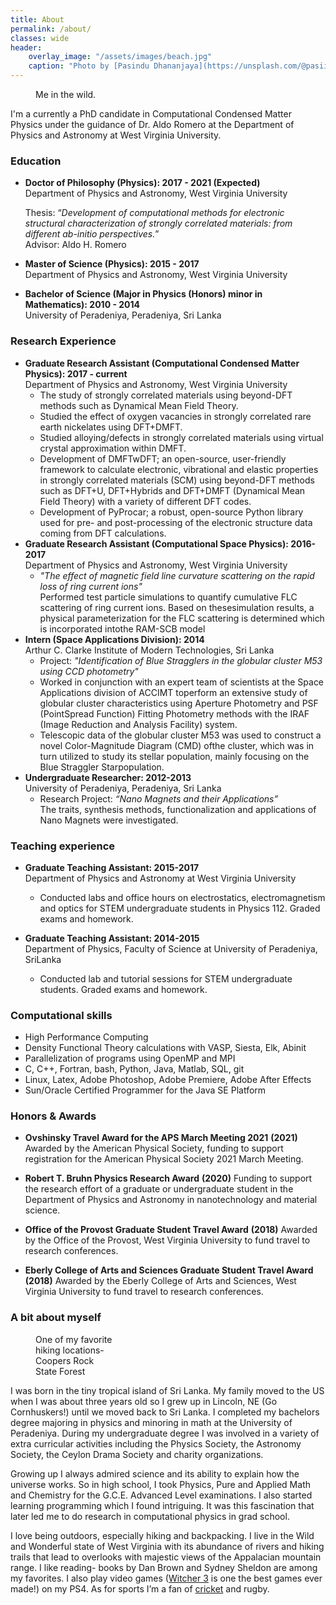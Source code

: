 ```yaml
---
title: About
permalink: /about/
classes: wide
header:
    overlay_image: "/assets/images/beach.jpg"
    caption: "Photo by [Pasindu Dhananjaya](https://unsplash.com/@pasiiijay) on [Unsplash](https://unsplash.com)"
---
```



<figure style="width: 25%" class="align-right">
  <img src="{{ site.url }}{{ site.baseurl }}/assets/images/DollySods2020.jpg" alt="">
  <figcaption>Me in the wild.</figcaption>
</figure> 
I'm a currently a PhD candidate in Computational Condensed Matter Physics under the guidance of Dr. Aldo Romero at the Department of Physics and Astronomy at West Virginia University. 


### Education

-   **Doctor of Philosophy (Physics): 2017 - 2021 (Expected)**<br />
    Department of Physics and Astronomy, West Virginia University<br />
    
    Thesis: “*Development of computational methods for electronic structural characterization of strongly correlated materials: from different ab-initio perspectives.*”<br />
    Advisor: Aldo H. Romero
    
-   **Master of Science (Physics): 2015 - 2017**  <br />
    Department of Physics and Astronomy, West Virginia University 
    
-   **Bachelor of Science (Major in Physics (Honors) minor in Mathematics): 2010 - 2014**<br />
    University of Peradeniya, Peradeniya, Sri Lanka 

### Research Experience

- **Graduate Research Assistant (Computational Condensed Matter Physics): 2017 - current**<br />Department of Physics and Astronomy, West Virginia University
  - The study of strongly correlated materials using beyond-DFT methods such as Dynamical Mean Field Theory.
  - Studied the effect of oxygen vacancies in strongly correlated rare earth nickelates using DFT+DMFT.
  - Studied alloying/defects in strongly correlated materials using virtual crystal approximation within DMFT.
  - Development of DMFTwDFT; an open-source, user-friendly framework to calculate electronic, vibrational and elastic properties in strongly correlated materials (SCM) using beyond-DFT methods such as DFT+U, DFT+Hybrids and DFT+DMFT (Dynamical Mean Field Theory) with a variety of different DFT codes.
  - Development of PyProcar; a robust, open-source Python library used for pre- and post-processing of the electronic structure data coming from DFT calculations.
- **Graduate Research Assistant (Computational Space Physics): 2016-2017**<br />Department of Physics and Astronomy, West Virginia University
  - *"The effect of magnetic field line curvature scattering on the rapid loss of ring current ions"*<br />Performed test particle simulations to quantify cumulative FLC scattering of ring current ions. Based on thesesimulation results, a physical parameterization for the FLC scattering is determined which is incorporated intothe RAM-SCB model
- **Intern (Space Applications Division): 2014** <br />Arthur C. Clarke Institute of Modern Technologies, Sri Lanka
  - Project: *"Identification of Blue Stragglers in the globular cluster M53 using CCD photometry"*
  - Worked in conjunction with an expert team of scientists at the Space Applications division of ACCIMT toperform an extensive study of globular cluster characteristics using Aperture Photometry and PSF (PointSpread Function) Fitting Photometry methods with the IRAF (Image Reduction and Analysis Facility) system.
  - Telescopic data of the globular cluster M53 was used to construct a novel Color-Magnitude Diagram (CMD) ofthe cluster, which was in turn utilized to study its stellar population, mainly focusing on the Blue Straggler Starpopulation.
- **Undergraduate Researcher: 2012-2013**<br />University of Peradeniya, Peradeniya, Sri Lanka 
  - Research Project: *“Nano Magnets and their Applications”*<br />The traits, synthesis methods, functionalization and applications of Nano Magnets were investigated.

### Teaching experience

- **Graduate Teaching Assistant: 2015-2017**<br />Department of Physics and Astronomy at West Virginia University
  - Conducted labs and office hours on electrostatics, electromagnetism and optics for STEM undergraduate students in Physics 112. Graded exams and homework.

- **Graduate Teaching Assistant: 2014-2015**<br />Department of Physics, Faculty of Science at University of Peradeniya, SriLanka
  - Conducted lab and tutorial sessions for STEM undergraduate students. Graded exams and homework.

### Computational skills

- High Performance Computing
- Density Functional Theory calculations with VASP, Siesta, Elk, Abinit 
- Parallelization of programs using OpenMP and MPI
- C, C++, Fortran, bash, Python, Java, Matlab, SQL, git
- Linux, Latex, Adobe Photoshop, Adobe Premiere, Adobe After Effects    
- Sun/Oracle Certified Programmer for the Java SE Platform

### Honors & Awards

- **Ovshinsky Travel Award for the APS March Meeting 2021** **(2021)**
  Awarded by the American Physical Society, funding to support registration for the American Physical Society 2021 March Meeting.

- **Robert T. Bruhn Physics Research Award** **(2020)**
  Funding to support the research effort of a graduate or undergraduate student in the Department of Physics and Astronomy in nanotechnology and material science.

- **Office of the Provost Graduate Student Travel Award** **(2018)**
  Awarded by the Office of the Provost, West Virginia University to fund travel to research conferences.

- **Eberly College of Arts and Sciences Graduate Student Travel Award** **(2018)**
  Awarded by the Eberly College of Arts and Sciences, West Virginia University to fund travel to research conferences.



### A bit about myself 

<figure style="width: 25%" class="align-right">
  <img src="{{ site.url }}{{ site.baseurl }}/assets/images/coopersrock.jpg" alt="">
  <figcaption>One of my favorite hiking locations- Coopers Rock State Forest</figcaption>
</figure> 

I was born in the tiny tropical island of Sri Lanka. My family moved to the US when I was about three years old so I grew up in Lincoln, NE (Go Cornhuskers!) until we moved back to Sri Lanka. I completed my bachelors degree majoring in physics and minoring in math at the University of Peradeniya. During my undergraduate degree I was involved in a variety of extra curricular activities including the Physics Society, the Astronomy Society, the Ceylon Drama Society and charity organizations.

Growing up I always admired science and its ability to explain how the universe works. So in high school, I took Physics, Pure and Applied Math and Chemistry for the G.C.E. Advanced Level examinations. I also started learning programming which I found intriguing. It was this fascination that later led me to do research in computational physics in grad school. 

I love being outdoors, especially hiking and backpacking. I live in the Wild and Wonderful state of West Virginia with its abundance of rivers and hiking trails that lead to overlooks with majestic views of the Appalacian mountain range. I like reading- books by Dan Brown and Sydney Sheldon are among my favorites. I also play video games ([Witcher 3](https://thewitcher.com/en/) is one the best games ever made!) on my PS4.  As for sports I’m a fan of [cricket](https://en.wikipedia.org/wiki/Cricket) and rugby. 

